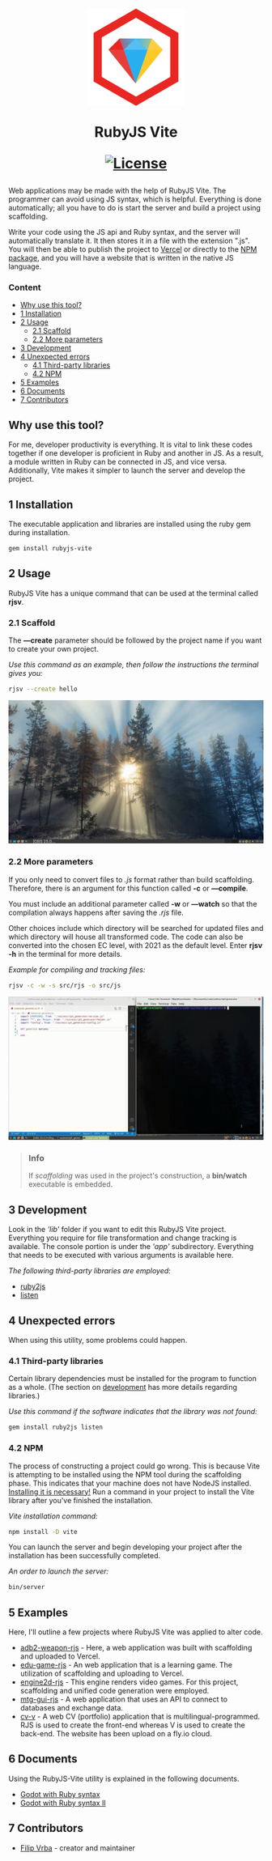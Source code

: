 <h1 align="center">
  <a href="https://rubygems.org/gems/rubyjs-vite">
    <!-- <img src="https://raw.githubusercontent.com/ElMassimo/vite_ruby/main/logo.svg" width="120px"/> -->
    <!-- <img src="public/rjsv_gem.gif" width="128px"/> -->
    <img src="public/rjsv_gem.png" width="192px"/>
  </a>
  <p>RubyJS Vite</p>
  <p align="center">
    <a href="https://github.com/filipvrba/ruby-js/blob/main/LICENSE">
      <img alt="License" src="https://img.shields.io/github/license/filipvrba/ruby-js?style=for-the-badge"/>
    </a>
  </p>
</h1>

Web applications may be made with the help of RubyJS Vite. The programmer can avoid using JS syntax, which is helpful. Everything is done automatically; all you have to do is start the server and build a project using scaffolding.

Write your code using the JS api and Ruby syntax, and the server will automatically translate it. It then stores it in a file with the extension ".js". You will then be able to publish the project to [Vercel](https://vercel.com/) or directly to the [NPM package](https://www.npmjs.com/), and you will have a website that is written in the native JS language.

### Content
- [Why use this tool?](#why-use-this-tool)
- [1 Installation](#1-installation)
- [2 Usage](#2-usage)
  - [2.1 Scaffold](#21-scaffold)
  - [2.2 More parameters](#22-more-parameters)
- [3 Development](#3-development)
- [4 Unexpected errors](#4-unexpected-errors)
  - [4.1 Third-party libraries](#41-third-party-libraries)
  - [4.2 NPM](#42-npm)
- [5 Examples](#5-examples)
- [6 Documents](#6-documents)
- [7 Contributors](#7-contributors)

## Why use this tool?
For me, developer productivity is everything. It is vital to link these codes together if one developer is proficient in Ruby and another in JS. As a result, a module written in Ruby can be connected in JS, and vice versa. Additionally, Vite makes it simpler to launch the server and develop the project.

## 1 Installation
The executable application and libraries are installed using the ruby gem during installation.

```bash
gem install rubyjs-vite
```

## 2 Usage
RubyJS Vite has a unique command that can be used at the terminal called **rjsv**.

### 2.1 Scaffold
The **—create** parameter should be followed by the project name if you want to create your own project.

*Use this command as an example, then follow the instructions the terminal gives you:*
```bash
rjsv --create hello
```

![rjsv-scaffold](./public/rjsv_scaffold.gif)

### 2.2 More parameters
If you only need to convert files to *.js* format rather than build scaffolding.
Therefore, there is an argument for this function called **-c** or **—compile**.

You must include an additional parameter called **-w** or **—watch** so that the compilation always happens after saving the *.rjs* file.

Other choices include which directory will be searched for updated files and which directory will house all transformed code. The code can also be converted into the chosen EC level, with 2021 as the default level. Enter **rjsv -h** in the terminal for more details.

*Example for compiling and tracking files:*
```bash
rjsv -c -w -s src/rjs -o src/js
```

![rjsv-compile-watch](./public/rjsv_cw.gif)

> ### Info
> If *scaffolding* was used in the project's construction, a **bin/watch** executable is embedded.

## 3 Development
Look in the *'lib'* folder if you want to edit this RubyJS Vite project. Everything you require for file transformation and change tracking is available. The console portion is under the *'app'* subdirectory. Everything that needs to be executed with various arguments is available here. 

*The following third-party libraries are employed:*
- [ruby2js](https://rubygems.org/gems/ruby2js)
- [listen](https://rubygems.org/gems/listen)

## 4 Unexpected errors
When using this utility, some problems could happen.

### 4.1 Third-party libraries
Certain library dependencies must be installed for the program to function as a whole. (The section on [development](#3-development) has more details regarding libraries.)

*Use this command if the software indicates that the library was not found:*
```bash
gem install ruby2js listen
```

### 4.2 NPM
The process of constructing a project could go wrong. This is because Vite is attempting to be installed using the NPM tool during the scaffolding phase. This indicates that your machine does not have NodeJS installed. [Installing it is necessary!](https://nodejs.org) Run a command in your project to install the Vite library after you've finished the installation.

*Vite installation command:*
```bash
npm install -D vite
```

You can launch the server and begin developing your project after the installation has been successfully completed.

*An order to launch the server:*
```bash
bin/server
```

## 5 Examples
Here, I'll outline a few projects where RubyJS Vite was applied to alter code.

- [adb2-weapon-rjs](https://github.com/filipvrba/adb2-weapon-rjs) - Here, a web application was built with scaffolding and uploaded to Vercel.
- [edu-game-rjs](https://github.com/filipvrba/edu-game-rjs) - An web application that is a learning game. The utilization of scaffolding and uploading to Vercel.
- [engine2d-rjs](https://github.com/filipvrba/engine2d-rjs) - This engine renders video games. For this project, scaffolding and unified code generation were employed.
- [mtg-gui-rjs](https://github.com/filipvrba/mtg-gui-rjs) - A web application that uses an API to connect to databases and exchange data.
- [cv-v](https://github.com/filipvrba/cv-v) - A web CV (portfolio) application that is multilingual-programmed. RJS is used to create the front-end whereas V is used to create the back-end. The website has been upload on a fly.io cloud.

## 6 Documents
Using the RubyJS-Vite utility is explained in the following documents.

- [Godot with Ruby syntax](./docs/gwrs.md)
- [Godot with Ruby syntax II](./docs/gwrs_2.md)

## 7 Contributors
- [Filip Vrba](https://github.com/filipvrba) - creator and maintainer
